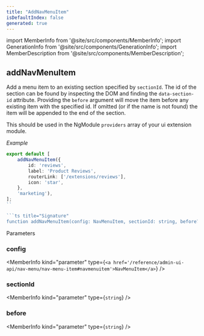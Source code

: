 ```yaml
---
title: "AddNavMenuItem"
isDefaultIndex: false
generated: true
---
```

<!-- This file was generated from the Vendure source. Do not modify. Instead, re-run the "docs:build" script -->
import MemberInfo from '@site/src/components/MemberInfo';
import GenerationInfo from '@site/src/components/GenerationInfo';
import MemberDescription from '@site/src/components/MemberDescription';


## addNavMenuItem

<GenerationInfo sourceFile="packages/admin-ui/src/lib/core/src/extension/add-nav-menu-item.ts" sourceLine="64" packageName="@vendure/admin-ui" />

Add a menu item to an existing section specified by `sectionId`. The id of the section
can be found by inspecting the DOM and finding the `data-section-id` attribute.
Providing the `before` argument will move the item before any existing item with the specified id.
If omitted (or if the name is not found) the item will be appended to the
end of the section.

This should be used in the NgModule `providers` array of your ui extension module.

*Example*

```ts title="providers.ts"
export default [
    addNavMenuItem({
        id: 'reviews',
        label: 'Product Reviews',
        routerLink: ['/extensions/reviews'],
        icon: 'star',
    },
    'marketing'),
];
``

```ts title="Signature"
function addNavMenuItem(config: NavMenuItem, sectionId: string, before?: string): Provider
```
Parameters

### config

<MemberInfo kind="parameter" type={`<a href='/reference/admin-ui-api/nav-menu/nav-menu-item#navmenuitem'>NavMenuItem</a>`} />

### sectionId

<MemberInfo kind="parameter" type={`string`} />

### before

<MemberInfo kind="parameter" type={`string`} />

